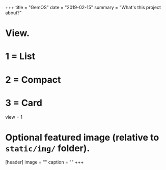 
+++
title = "GemOS"
date = "2019-02-15"
summary = "What's this project about?"
# View.
#   1 = List
#   2 = Compact
#   3 = Card
view = 1

# Optional featured image (relative to `static/img/` folder).
[header]
image = ""
caption = ""
+++
